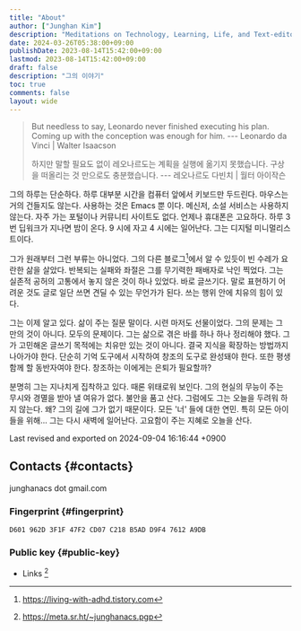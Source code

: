 ```yaml
---
title: "About"
author: ["Junghan Kim"]
description: "Meditations on Technology, Learning, Life, and Text-editor"
date: 2024-03-26T05:38:00+09:00
publishDate: 2023-08-14T15:42:00+09:00
lastmod: 2023-08-14T15:42:00+09:00
draft: false
description: "그의 이야기"
toc: true
comments: false
layout: wide
---
```


<style>details summary { color: green; }</style>

<style>details .details { color: blue; }</style>



> But needless to say, Leonardo never finished executing his plan. Coming up with the conception was enough for him. --- Leonardo da Vinci | Walter Isaacson
>
> 하지만 말할 필요도 없이 레오나르도는 계획을 실행에 옮기지 못했습니다. 구상을 떠올리는 것 만으로도 충분했습니다. --- 레오나르도 다빈치 | 월터 아이작슨

그의 하루는 단순하다. 하루 대부분 시간을 컴퓨터 앞에서 키보드만 두드린다. 마우스는 거의 건들지도 않는다. 사용하는 것은 Emacs 뿐 이다. 메신저, 소설 서비스는 사용하지 않는다. 자주 가는 포털이나 커뮤니티 사이트도 없다. 언제나 휴대폰은 고요하다. 하루 3 번 딥워크가 지나면 밤이 온다. 9 시에 자고 4 시에는 일어난다. 그는 디지털 미니멀리스트이다.

그가 원래부터 그런 부류는 아니었다. 그의 다른 블로그[^fn:1]에서 알 수 있듯이 빈 수레가 요란한 삶을 살았다. 반복되는 실패와 좌절은 그를 무기력한 패배자로 낙인 찍었다. 그는 실존적 공허의 고통에서 놓지 않은 것이 하나 있었다. 바로 글쓰기다. 말로 표현하기 어려운 것도 글로 일단 쓰면 견딜 수 있는 무언가가 된다. 쓰는 행위 안에 치유의 힘이 있다.

그는 이제 알고 있다. 삶이 주는 질문 말이다. 시련 마저도 선물이었다. 그의 문제는 그 만의 것이 아니다. 모두의 문제이다. 그는 삶으로 겪은 바를 하나 하나 정리해야 했다. 그가 고민해온 글쓰기 목적에는 치유만 있는 것이 아니다. 결국 지식을 확장하는 방법까지 나아가야 한다. 단순히 기억 도구에서 시작하여 창조의 도구로 완성돼야 한다. 또한 평생 함께 할 동반자여야 한다. 창조하는 이에게는 은퇴가 필요할까?

분명히 그는 지나치게 집착하고 있다. 때론 위태로워 보인다. 그의 현실의 무능이 주는 무시와 경멸을 받아 낼 여유가 없다. 불안을 품고 산다. 그럼에도 그는 오늘을 두려워 하지 않는다. 왜? 그의 길에 그가 없기 때문이다. 모든 '너' 들에 대한 연민. 특히 모든 아이들을 위해... 그는 다시 새벽에 일어난다. 고요함이 주는 지혜로 오늘을 산다.

Last revised and exported on 2024-09-04 16:16:44 +0900


## Contacts {#contacts}

junghanacs dot gmail.com


### Fingerprint {#fingerprint}

```text
D601 962D 3F1F 47F2 CD07 C218 B5AD D9F4 7612 A9DB
```


### Public key {#public-key}

-   Links&nbsp;[^fn:2]

[^fn:1]: <https://living-with-adhd.tistory.com>
[^fn:2]: <https://meta.sr.ht/~junghanacs.pgp>

